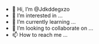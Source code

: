 - 👋 Hi, I’m @Jdkddegxzo
- 👀 I’m interested in ...
- 🌱 I’m currently learning ...
- 💞️ I’m looking to collaborate on ...
- 📫 How to reach me ...

<!---
Jdkddegxzo/Jdkddegxzo is a ✨ special ✨ repository because its `README.md` (this file) appears on your GitHub profile.
You can click the Preview link to take a look at your changes.
--->
